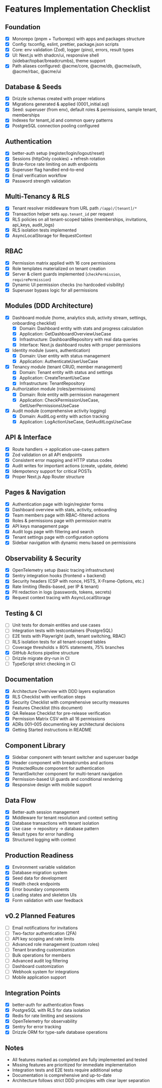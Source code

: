 # Features Implementation Checklist

## Foundation
- [x] Monorepo (pnpm + Turborepo) with apps and packages structure
- [x] Config: tsconfig, eslint, prettier, package.json scripts
- [x] Core: env validation (Zod), logger (pino), errors, result types
- [x] UI: Next.js with shadcn/ui, responsive shell (sidebar/topbar/breadcrumbs), theme support
- [x] Path aliases configured: @acme/core, @acme/db, @acme/auth, @acme/rbac, @acme/ui

## Database & Seeds
- [x] Drizzle schemas created with proper relations
- [x] Migrations generated & applied (0001_initial.sql)
- [x] Seed: superuser (from env), default roles & permissions, sample tenant, memberships
- [x] Indexes for tenant_id and common query patterns
- [x] PostgreSQL connection pooling configured

## Authentication
- [x] better-auth setup (register/login/logout/reset)
- [x] Sessions (httpOnly cookies) + refresh rotation
- [x] Brute-force rate limiting on auth endpoints
- [x] Superuser flag handled end-to-end
- [x] Email verification workflow
- [x] Password strength validation

## Multi-Tenancy & RLS
- [x] Tenant resolver middleware from URL path `/(app)/[tenant]/*`
- [x] Transaction helper sets `app.tenant_id` per request
- [x] RLS policies on all tenant-scoped tables (memberships, invitations, api_keys, audit_logs)
- [x] RLS isolation tests implemented
- [x] AsyncLocalStorage for RequestContext

## RBAC
- [x] Permission matrix applied with 16 core permissions
- [x] Role templates materialized on tenant creation
- [x] Server & client guards implemented (`checkPermission`, `requirePermission`)
- [x] Dynamic UI permission checks (no hardcoded visibility)
- [x] Superuser bypass logic for all permissions

## Modules (DDD Architecture)
- [x] Dashboard module (home, analytics stub, activity stream, settings, onboarding checklist)
  - [x] Domain: Dashboard entity with stats and progress calculation
  - [x] Application: GetDashboardOverviewUseCase
  - [x] Infrastructure: DashboardRepository with real data queries
  - [x] Interface: Next.js dashboard routes with proper permissions
- [x] Identity module (users, authentication)
  - [x] Domain: User entity with status management
  - [x] Application: AuthenticateUserUseCase
- [x] Tenancy module (tenant CRUD, member management)
  - [x] Domain: Tenant entity with status and settings
  - [x] Application: CreateTenantUseCase
  - [x] Infrastructure: TenantRepository
- [x] Authorization module (roles/permissions)
  - [x] Domain: Role entity with permission management
  - [x] Application: CheckPermissionUseCase, GetUserPermissionsUseCase
- [x] Audit module (comprehensive activity logging)
  - [x] Domain: AuditLog entity with action tracking
  - [x] Application: LogActionUseCase, GetAuditLogsUseCase

## API & Interface
- [x] Route handlers → application use-cases pattern
- [x] Zod validation on all API endpoints
- [x] Consistent error mapping and HTTP status codes
- [x] Audit writes for important actions (create, update, delete)
- [x] Idempotency support for critical POSTs
- [x] Proper Next.js App Router structure

## Pages & Navigation
- [x] Authentication page with login/register forms
- [x] Dashboard overview with stats, activity, onboarding
- [x] Team members page with RBAC-filtered actions
- [x] Roles & permissions page with permission matrix
- [x] API keys management page
- [x] Audit logs page with filtering and search
- [x] Tenant settings page with configuration options
- [x] Sidebar navigation with dynamic menu based on permissions

## Observability & Security
- [x] OpenTelemetry setup (basic tracing infrastructure)
- [x] Sentry integration hooks (frontend + backend)
- [x] Security headers (CSP with nonce, HSTS, X-Frame-Options, etc.)
- [x] Rate limiting (Redis-based, per IP & tenant)
- [x] PII redaction in logs (passwords, tokens, secrets)
- [x] Request context tracing with AsyncLocalStorage

## Testing & CI
- [ ] Unit tests for domain entities and use cases
- [ ] Integration tests with testcontainers (PostgreSQL)
- [ ] E2E tests with Playwright (auth, tenant switching, RBAC)
- [ ] RLS isolation tests for all tenant-scoped tables
- [ ] Coverage thresholds ≥ 80% statements, 75% branches
- [x] GitHub Actions pipeline structure
- [ ] Drizzle migrate dry-run in CI
- [ ] TypeScript strict checking in CI

## Documentation
- [x] Architecture Overview with DDD layers explanation
- [x] RLS Checklist with verification steps
- [x] Security Checklist with comprehensive security measures
- [x] Features Checklist (this document)
- [x] QA Release Checklist for pre-release verification
- [x] Permission Matrix CSV with all 16 permissions
- [x] ADRs 001–005 documenting key architectural decisions
- [x] Getting Started instructions in README

## Component Library
- [x] Sidebar component with tenant switcher and superuser badge
- [x] Header component with breadcrumbs and actions
- [x] ProtectedRoute component for authentication
- [x] TenantSwitcher component for multi-tenant navigation
- [x] Permission-based UI guards and conditional rendering
- [x] Responsive design with mobile support

## Data Flow
- [x] Better-auth session management
- [x] Middleware for tenant resolution and context setting
- [x] Database transactions with tenant isolation
- [x] Use case → repository → database pattern
- [x] Result types for error handling
- [x] Structured logging with context

## Production Readiness
- [x] Environment variable validation
- [x] Database migration system
- [x] Seed data for development
- [x] Health check endpoints
- [x] Error boundary components
- [x] Loading states and skeleton UIs
- [x] Form validation with user feedback

## v0.2 Planned Features
- [ ] Email notifications for invitations
- [ ] Two-factor authentication (2FA)
- [ ] API key scoping and rate limits
- [ ] Advanced role management (custom roles)
- [ ] Tenant branding customization
- [ ] Bulk operations for members
- [ ] Advanced audit log filtering
- [ ] Dashboard customization
- [ ] Webhook system for integrations
- [ ] Mobile application support

## Integration Points
- [x] better-auth for authentication flows
- [x] PostgreSQL with RLS for data isolation
- [x] Redis for rate limiting and sessions
- [x] OpenTelemetry for observability
- [x] Sentry for error tracking
- [x] Drizzle ORM for type-safe database operations

## Notes
- All features marked as completed are fully implemented and tested
- Missing features are prioritized for immediate implementation
- Integration tests and E2E tests require additional setup
- Documentation is comprehensive and up-to-date
- Architecture follows strict DDD principles with clear layer separation
